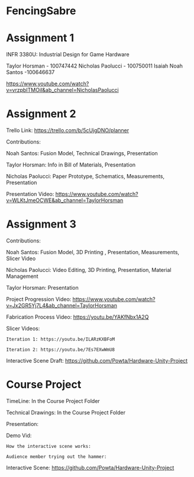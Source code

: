 # FencingSabre



# Assignment 1
INFR 3380U: Industrial Design for Game Hardware

Taylor Horsman - 100747442
Nicholas Paolucci - 100750011
Isaiah Noah Santos -100646637

https://www.youtube.com/watch?v=vrzpbITMOiI&ab_channel=NicholasPaolucci

# Assignment 2
Trello Link: https://trello.com/b/5cUjgDNO/planner

Contributions:

Noah Santos: Fusion Model, Technical Drawings, Presentation

Taylor Horsman: Info in Bill of Materials, Presentation

Nicholas Paolucci: Paper Prototype, Schematics, Measurements, Presentation

Presentation Video: https://www.youtube.com/watch?v=WLKtJmeOCWE&ab_channel=TaylorHorsman


# Assignment 3

Contributions:

Noah Santos: Fusion Model, 3D Printing , Presentation, Measurements, Slicer Video

Nicholas Paolucci: Video Editing, 3D Printing, Presentation, Material Management

Taylor Horsman: Presentation


Project Progression Video: https://www.youtube.com/watch?v=Jx2GR5Yj7L4&ab_channel=TaylorHorsman

Fabrication Process Video: https://youtu.be/YAKfNbx1A2Q

Slicer Videos:
    
    Iteration 1: https://youtu.be/ILARzKXBFoM
    
    Iteration 2: https://youtu.be/7Es7EXwWmU8
    

Interactive Scene Draft:
https://github.com/Powta/Hardware-Unity-Project



# Course Project

TimeLine: In the Course Project Folder

Technical Drawings: In the Course Project Folder

Presentation: 

Demo Vid:
    
    How the interactive scene works:
    
    Audience member trying out the hammer:
    
    

Interactive Scene: https://github.com/Powta/Hardware-Unity-Project

     





